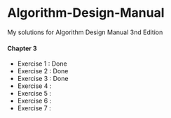 # Algorithm-Design-Manual
My solutions for Algorithm Design Manual 3nd Edition

#### Chapter 3
* Exercise 1 : Done
* Exercise 2 : Done
* Exercise 3 : Done
* Exercise 4 : 
* Exercise 5 : 
* Exercise 6 : 
* Exercise 7 : 


